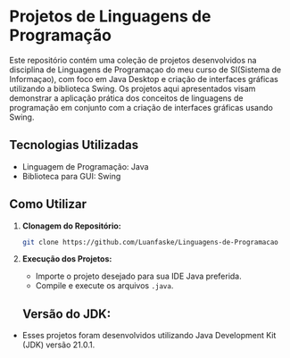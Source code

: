 # Projetos de Linguagens de Programação 

Este repositório contém uma coleção de projetos desenvolvidos na disciplina de Linguagens de Programaçao do meu curso de SI(Sistema de Informaçao), com foco em Java Desktop e criação de interfaces gráficas utilizando a biblioteca Swing. Os projetos aqui apresentados visam demonstrar a aplicação prática dos conceitos de linguagens de programação em conjunto com a criação de interfaces gráficas usando Swing.

## Tecnologias Utilizadas

- Linguagem de Programação: Java
- Biblioteca para GUI: Swing

## Como Utilizar

1. **Clonagem do Repositório:**
   ```bash
   git clone https://github.com/Luanfaske/Linguagens-de-Programacao
   ```

2. **Execução dos Projetos:**
   - Importe o projeto desejado para sua IDE Java preferida.
   - Compile e execute os arquivos `.java`.


   ## Versão do JDK:
- Esses projetos foram desenvolvidos utilizando Java Development Kit (JDK) versão 21.0.1.